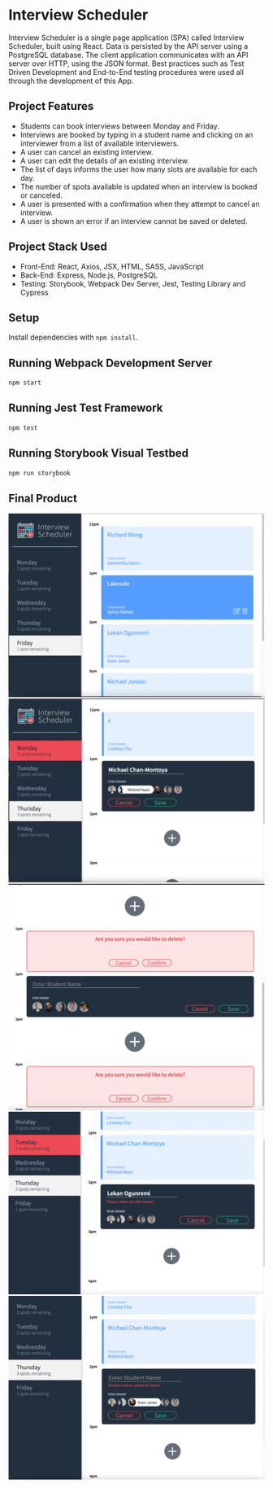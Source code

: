 

# Interview Scheduler
Interview Scheduler is a single page application (SPA) called Interview Scheduler, built using React. Data is persisted by the API server using a PostgreSQL database. The client application communicates with an API server over HTTP, using the JSON format. Best practices such as Test Driven Development and End-to-End testing procedures were used all through the development of this App.



## Project Features
- Students can book interviews between Monday and Friday.
- Interviews are booked by typing in a student name and clicking on an interviewer from a list of available interviewers.
- A user can cancel an existing interview.
- A user can edit the details of an existing interview.
- The list of days informs the user how many slots are available for each day.
- The number of spots available is updated when an interview is booked or canceled.
- A user is presented with a confirmation when they attempt to cancel an interview.
- A user is shown an error if an interview cannot be saved or deleted.



## Project Stack Used
- Front-End: React, Axios, JSX, HTML, SASS, JavaScript
- Back-End: Express, Node.js, PostgreSQL
- Testing: Storybook, Webpack Dev Server, Jest, Testing Library and Cypress



## Setup

Install dependencies with `npm install`.

## Running Webpack Development Server

```sh
npm start
```

## Running Jest Test Framework

```sh
npm test
```

## Running Storybook Visual Testbed

```sh
npm run storybook
```
## Final Product

!["Screenshot"](https://github.com/OOgunremi/scheduler/blob/master/docs/Booked%20Interviews%20Snapshot.png)
!["Screenshot"](https://github.com/OOgunremi/scheduler/blob/master/docs/Booking%20Interview%20Snapshot.png)
!["Screenshot"](https://github.com/OOgunremi/scheduler/blob/master/docs/Confirmation%20Messages%20Snapshot.png)
!["Screenshot"](https://github.com/OOgunremi/scheduler/blob/master/docs/Error%20Message%20Snapshot%20Interviewer.png)
!["Screenshot"](https://github.com/OOgunremi/scheduler/blob/master/docs/Error%20Message%20Snapshot%20Student.png)


